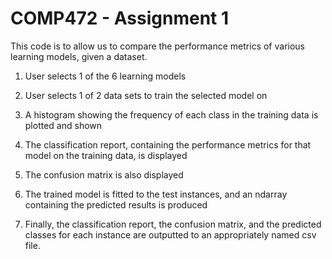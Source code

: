 # COMP472 - Assignment 1

This code is to allow us to compare the performance metrics of various learning models, given a dataset.

1) User selects 1 of the 6 learning models 

2) User selects 1 of 2 data sets to train the selected model on

3) A histogram showing the frequency of each class in the training data is plotted and shown

4) The classification report, containing the performance metrics for that model on the training data, is displayed

5) The confusion matrix is also displayed

6) The trained model is fitted to the test instances, and an ndarray containing the predicted results is produced

7) Finally, the classification report, the confusion matrix, and the predicted classes for each instance are outputted 
   to an appropriately named csv file.

